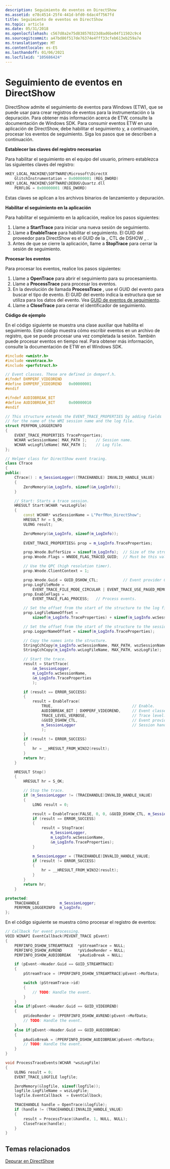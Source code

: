 ```yaml
---
description: Seguimiento de eventos en DirectShow
ms.assetid: e78c4514-25f4-441d-bfd0-6dac4f7567fd
title: Seguimiento de eventos en DirectShow
ms.topic: article
ms.date: 05/31/2018
ms.openlocfilehash: c567d8a2e75d838570323d8ad6be04f11502c9c4
ms.sourcegitcommit: a47bd86f517de76374e4fff33cfeb613eb259a7e
ms.translationtype: MT
ms.contentlocale: es-ES
ms.lasthandoff: 01/06/2021
ms.locfileid: "105686424"
---
```

# <a name="event-tracing-in-directshow"></a>Seguimiento de eventos en DirectShow

DirectShow admite el seguimiento de eventos para Windows (ETW), que se puede usar para crear registros de eventos para la instrumentación o la depuración. Para obtener más información acerca de ETW, consulte la documentación de Windows SDK. Para consumir eventos ETW en una aplicación de DirectShow, debe habilitar el seguimiento y, a continuación, procesar los eventos de seguimiento. Siga los pasos que se describen a continuación.

**Establecer las claves del registro necesarias**

Para habilitar el seguimiento en el equipo del usuario, primero establezca las siguientes claves del registro:


```C++
HKEY_LOCAL_MACHINE\SOFTWARE\Microsoft\DirectX
    GlitchInstrumentation = 0x00000001 (REG_DWORD)
HKEY_LOCAL_MACHINE\SOFTWARE\DEBUG\Quartz.dll
    PERFLOG = 0x00000001 (REG_DWORD) 
```



Estas claves se aplican a los archivos binarios de lanzamiento y depuración.

**Habilitar el seguimiento en la aplicación**

Para habilitar el seguimiento en la aplicación, realice los pasos siguientes:

1.  Llame a **StartTrace** para iniciar una nueva sesión de seguimiento.
2.  Llame a **EnableTrace** para habilitar el seguimiento. El GUID del proveedor para DirectShow es el GUID de la \_ CTL de DSHOW \_ .
3.  Antes de que se cierre la aplicación, llame a **StopTrace** para cerrar la sesión de seguimiento.

**Procesar los eventos**

Para procesar los eventos, realice los pasos siguientes:

1.  Llame a **OpenTrace** para abrir el seguimiento para su procesamiento.
2.  Llame a **ProcessTrace** para procesar los eventos.
3.  En la devolución de llamada **ProcessTrace** , use el GUID del evento para buscar el tipo de evento. El GUID del evento indica la estructura que se utiliza para los datos del evento. Vea [GUID de eventos de seguimiento](trace-guids.md).
4.  Llame a **CloseTrace** para cerrar el identificador de seguimiento.

**Código de ejemplo**

En el código siguiente se muestra una clase auxiliar que habilita el seguimiento. Este código muestra cómo escribir eventos en un archivo de registro, que se puede procesar una vez completada la sesión. También puede procesar eventos en tiempo real. Para obtener más información, consulte la documentación de ETW en el Windows SDK.


```C++
#include <wmistr.h>
#include <evntrace.h>
#include <perfstruct.h>

// Event classes. These are defined in dxmperf.h.
#ifndef DXMPERF_VIDEOREND
#define DXMPERF_VIDEOREND   0x00000001
#endif

#ifndef AUDIOBREAK_BIT
#define AUDIOBREAK_BIT      0x00000010
#endif

// This structure extends the EVENT_TRACE_PROPERTIES by adding fields
// for the name of the WMI session name and the log file.
struct PERFMON_LOGGERINFO
{
    EVENT_TRACE_PROPERTIES TraceProperties;
    WCHAR wcSessionName[ MAX_PATH ];    // Session name.
    WCHAR wcLogFileName[ MAX_PATH ];    // Log file.
};

// Helper class for DirectShow event tracing.
class CTrace
{
public:
    CTrace() : m_SessionLogger((TRACEHANDLE) INVALID_HANDLE_VALUE)
    {
        ZeroMemory(&m_LogInfo, sizeof(&m_LogInfo));
    }

    // Start: Starts a trace session.
    HRESULT Start(WCHAR *wszLogFile)
    {
        const WCHAR* wszSessionName = L"PerfMon_DirectShow"; 
        HRESULT hr = S_OK;
        ULONG result; 

        ZeroMemory(&m_LogInfo, sizeof(m_LogInfo));
        
        EVENT_TRACE_PROPERTIES& prop = m_LogInfo.TraceProperties;

        prop.Wnode.BufferSize = sizeof(m_LogInfo);  // Size of the structure.
        prop.Wnode.Flags = WNODE_FLAG_TRACED_GUID;  // Must be this value.

        // Use the QPC (high resolution timer).
        prop.Wnode.ClientContext = 1;        

        prop.Wnode.Guid = GUID_DSHOW_CTL;           // Event provider GUID.
        prop.LogFileMode = 
            EVENT_TRACE_FILE_MODE_CIRCULAR | EVENT_TRACE_USE_PAGED_MEMORY; 
        prop.EnableFlags = 
            EVENT_TRACE_FLAG_PROCESS;   // Process events.

        // Set the offset from the start of the structure to the log file name.
        prop.LogFileNameOffset = 
            sizeof(m_LogInfo.TraceProperties) + sizeof(m_LogInfo.wcSessionName);  

        // Set the offset from the start of the structure to the session name.
        prop.LoggerNameOffset = sizeof(m_LogInfo.TraceProperties); 

        // Copy the names into the structure.
        StringCchCopy(m_LogInfo.wcSessionName, MAX_PATH, wszSessionName);
        StringCchCopy(m_LogInfo.wcLogFileName, MAX_PATH, wszLogFile);

        // Start the trace.
        result = StartTrace(
            &m_SessionLogger, 
            m_LogInfo.wcSessionName, 
            &m_LogInfo.TraceProperties
            );

        if (result == ERROR_SUCCESS)
        {
            result = EnableTrace(
                TRUE,                                   // Enable.
                AUDIOBREAK_BIT | DXMPERF_VIDEOREND,     // Event classes.
                TRACE_LEVEL_VERBOSE,                    // Trace level.
                &GUID_DSHOW_CTL,                        // Event provider.
                m_SessionLogger                         // Session handle.
                );
        }
        if (result != ERROR_SUCCESS)
        { 
            hr = __HRESULT_FROM_WIN32(result);
        }
        return hr;
    }

    HRESULT Stop()
    {
        HRESULT hr = S_OK;

        // Stop the trace.
        if (m_SessionLogger != (TRACEHANDLE)INVALID_HANDLE_VALUE)
        {
            LONG result = 0;

            result = EnableTrace(FALSE, 0, 0, &GUID_DSHOW_CTL, m_SessionLogger);
            if (result == ERROR_SUCCESS)
            {
                result = StopTrace(
                    m_SessionLogger, 
                    m_LogInfo.wcSessionName, 
                    &m_LogInfo.TraceProperties);
            }

            m_SessionLogger = (TRACEHANDLE)INVALID_HANDLE_VALUE;
            if (result != ERROR_SUCCESS)
            { 
                hr = __HRESULT_FROM_WIN32(result);
            }
        }
        return hr;
    }

protected:
    TRACEHANDLE         m_SessionLogger;
    PERFMON_LOGGERINFO  m_LogInfo;
};
```



En el código siguiente se muestra cómo procesar el registro de eventos:


```C++
// Callback for event processing.
VOID WINAPI EventCallback(PEVENT_TRACE pEvent)
{
    PERFINFO_DSHOW_STREAMTRACE  *pStreamTrace = NULL;
    PERFINFO_DSHOW_AVREND       *pVideoRender = NULL;
    PERFINFO_DSHOW_AUDIOBREAK   *pAudioBreak = NULL;

    if (pEvent->Header.Guid == GUID_STREAMTRACE) 
    {
        pStreamTrace = (PPERFINFO_DSHOW_STREAMTRACE)pEvent->MofData;

        switch (pStreamTrace->id)
        {
            // TODO: Handle the event.
        }
    }
    else if(pEvent->Header.Guid == GUID_VIDEOREND)
    {      
        pVideoRender = (PPERFINFO_DSHOW_AVREND)pEvent->MofData;
        // TODO: Handle the event.
    }
    else if(pEvent->Header.Guid == GUID_AUDIOBREAK)
    {
        pAudioBreak = (PPERFINFO_DSHOW_AUDIOBREAK)pEvent->MofData;
        // TODO: Handle the event.
    }
}

void ProcessTraceEvents(WCHAR *wszLogFile)
{
    ULONG result = 0;        
    EVENT_TRACE_LOGFILE logfile;

    ZeroMemory(&logfile, sizeof(logfile));
    logfile.LogFileName = wszLogFile;
    logfile.EventCallback  = EventCallback;   

    TRACEHANDLE handle = OpenTrace(&logfile);
    if (handle != (TRACEHANDLE)INVALID_HANDLE_VALUE)
    {
        result = ProcessTrace(&handle, 1, NULL, NULL);
        CloseTrace(handle);
    }
}
```



## <a name="related-topics"></a>Temas relacionados

<dl> <dt>

[Depurar en DirectShow](debugging-in-directshow.md)
</dt> </dl>

 

 



